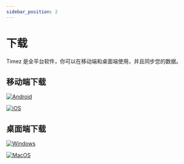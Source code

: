 ```yaml
---
sidebar_position: 2
---
```


# 下载

Timez 是全平台软件，你可以在移动端和桌面端使用，并且同步您的数据。

## 移动端下载

[![Android](/img/badge/coolapk.svg)](https://www.coolapk.com/apk/com.vaipixel.timez)

[![iOS](/img/badge/app_store.svg)](https://apps.apple.com/us/app/timez/id1567024178)

## 桌面端下载

[![Windows](/img/badge/windows.svg)](https://cdn.blog.fxcdev.com/Timez_windows.zip)

[![MacOS](/img/badge/mac_app_store.svg)](https://apps.apple.com/cn/app/timez-%E8%AE%A9%E8%AE%B0%E5%BD%95%E6%97%B6%E9%97%B4%E5%8F%98%E5%BE%97%E8%BD%BB%E6%9D%BE/id1567024178)
